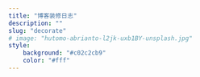 ```yaml
---
title: "博客装修日志"
description: ""
slug: "decorate"
# image: "hutomo-abrianto-l2jk-uxb1BY-unsplash.jpg"
style:
    background: "#c02c2cb9"
    color: "#fff"
---
```

